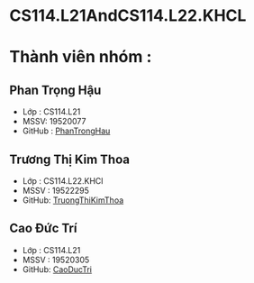 # CS114.L21AndCS114.L22.KHCL
# Thành viên nhóm :
## Phan Trọng Hậu 
   * Lớp : CS114.L21 
   * MSSV: 19520077 
   * GitHub : [PhanTrongHau](https://github.com/hauphanlvc)
## Trương Thị Kim Thoa 
   * Lớp : CS114.L22.KHCl 
   * MSSV : 19522295 
   * GitHub: [TruongThiKimThoa](https://github.com/kimthoa1652001)
## Cao Đức Trí 
   * Lớp : CS114.L21 
   * MSSV : 19520305 
   * GitHub: [CaoDucTri](https://github.com/caoductri1629/)
